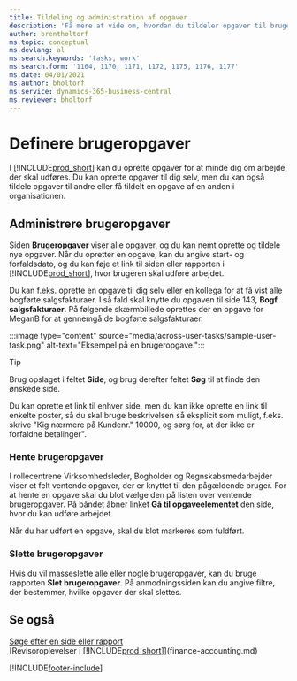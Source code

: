 ```yaml
---
title: Tildeling og administration af opgaver
description: 'Få mere at vide om, hvordan du tildeler opgaver til brugere, herunder bogholderen, i Business Central, og hvordan du afhenter og afslutter opgaver.'
author: brentholtorf
ms.topic: conceptual
ms.devlang: al
ms.search.keywords: 'tasks, work'
ms.search.form: '1164, 1170, 1171, 1172, 1175, 1176, 1177'
ms.date: 04/01/2021
ms.author: bholtorf
ms.service: dynamics-365-business-central
ms.reviewer: bholtorf
---
```

# Definere brugeropgaver

I [!INCLUDE[prod_short](includes/prod_short.md)] kan du oprette opgaver for at minde dig om arbejde, der skal udføres. Du kan oprette opgaver til dig selv, men du kan også tildele opgaver til andre eller få tildelt en opgave af en anden i organisationen.  

## Administrere brugeropgaver

Siden **Brugeropgaver** viser alle opgaver, og du kan nemt oprette og tildele nye opgaver. Når du opretter en opgave, kan du angive start- og forfaldsdato, og du kan føje et link til siden eller rapporten i [!INCLUDE[prod_short](includes/prod_short.md)], hvor brugeren skal udføre arbejdet.  

Du kan f.eks. oprette en opgave til dig selv eller en kollega for at få vist alle bogførte salgsfakturaer. I så fald skal knytte du opgaven til side 143, **Bogf. salgsfakturaer**. På følgende skærmbillede oprettes der en opgave for MeganB for at gennemgå de bogførte salgsfakturaer.  

:::image type="content" source="media/across-user-tasks/sample-user-task.png" alt-text="Eksempel på en brugeropgave.":::

> [!TIP]  
> Brug opslaget i feltet **Side**, og brug derefter feltet **Søg** til at finde den ønskede side.  
>
> Du kan oprette et link til enhver side, men du kan ikke oprette en link til enkelte poster, så du skal bruge beskrivelsen så eksplicit som muligt, f.eks. skrive "Kig nærmere på Kundenr." 10000, og sørg for, at der ikke er forfaldne betalinger".

### Hente brugeropgaver

I rollecentrene Virksomhedsleder, Bogholder og Regnskabsmedarbejder viser et felt ventende opgaver, der er knyttet til den pågældende bruger. For at hente en opgave skal du blot vælge den på listen over ventende brugeropgaver. På båndet åbner linket **Gå til opgaveelementet** den side, hvor du kan udføre arbejdet.  

Når du har udført en opgave, skal du blot markeres som fuldført.  

### Slette brugeropgaver

Hvis du vil masseslette alle eller nogle brugeropgaver, kan du bruge rapporten **Slet brugeropgaver**. På anmodningssiden kan du angive filtre, der bestemmer, hvilke opgaver der skal slettes.  

## Se også

[Søge efter en side eller rapport](ui-search.md)  
[Revisoroplevelser i [!INCLUDE[prod_short](includes/prod_short.md)]](finance-accounting.md)  


[!INCLUDE[footer-include](includes/footer-banner.md)]